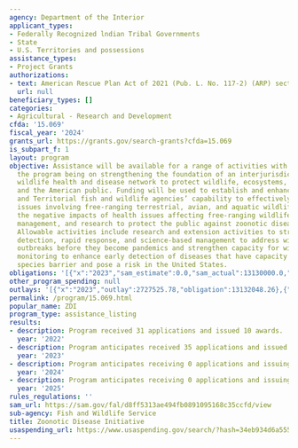 ```yaml
---
agency: Department of the Interior
applicant_types:
- Federally Recognized lndian Tribal Governments
- State
- U.S. Territories and possessions
assistance_types:
- Project Grants
authorizations:
- text: American Rescue Plan Act of 2021 (Pub. L. No. 117-2) (ARP) section 6003 (3).
  url: null
beneficiary_types: []
categories:
- Agricultural - Research and Development
cfda: '15.069'
fiscal_year: '2024'
grants_url: https://grants.gov/search-grants?cfda=15.069
is_subpart_f: 1
layout: program
objective: Assistance will be available for a range of activities with the focus of
  the program being on strengthening the foundation of an interjurisdictional landscape-level
  wildlife health and disease network to protect wildlife, ecosystems, economies,
  and the American public. Funding will be used to establish and enhance Tribal, State,
  and Territorial fish and wildlife agencies’ capability to effectively address health
  issues involving free-ranging terrestrial, avian, and aquatic wildlife and minimize
  the negative impacts of health issues affecting free-ranging wildlife through surveillance,
  management, and research to protect the public against zoonotic disease outbreaks.
  Allowable activities include research and extension activities to strengthen early
  detection, rapid response, and science-based management to address wildlife disease
  outbreaks before they become pandemics and strengthen capacity for wildlife health
  monitoring to enhance early detection of diseases that have capacity to jump the
  species barrier and pose a risk in the United States.
obligations: '[{"x":"2023","sam_estimate":0.0,"sam_actual":13130000.0,"usa_spending_actual":13132048.26},{"x":"2024","sam_estimate":0.0,"sam_actual":0.0,"usa_spending_actual":0.0},{"x":"2025","sam_estimate":0.0,"sam_actual":0.0,"usa_spending_actual":0.0}]'
other_program_spending: null
outlays: '[{"x":"2023","outlay":2727525.78,"obligation":13132048.26},{"x":"2024","outlay":0.0,"obligation":0.0},{"x":"2025","outlay":0.0,"obligation":0.0}]'
permalink: /program/15.069.html
popular_name: ZDI
program_type: assistance_listing
results:
- description: Program received 31 applications and issued 10 awards.
  year: '2022'
- description: Program anticipates received 35 applications and issued 21 awards.
  year: '2023'
- description: Program anticipates receiving 0 applications and issuing 0 awards.
  year: '2024'
- description: Program anticipates receiving 0 applications and issuing 0 awards.
  year: '2025'
rules_regulations: ''
sam_url: https://sam.gov/fal/d8ff5313ae494fb0891095168c35ccfd/view
sub-agency: Fish and Wildlife Service
title: Zoonotic Disease Initiative
usaspending_url: https://www.usaspending.gov/search/?hash=34eb934d6a55542b7a38ba3011782950
---
```

